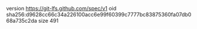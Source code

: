 version https://git-lfs.github.com/spec/v1
oid sha256:d9628cc66c34a226100acc6e99f60399c7777bc83875360fa07db068a735c2da
size 491
